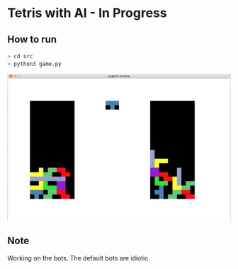 # Tetris with AI - In Progress

How to run
----------
```bash
> cd src
> python3 game.py
```
<img src="resource/screenshot.png">

Note
----------
Working on the bots. The default bots are idiotic.
